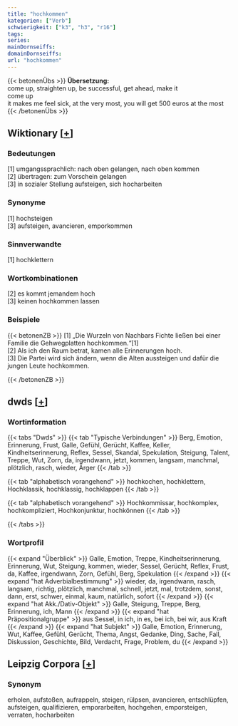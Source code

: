 ```yaml
---
title: "hochkommen"
kategorien: ["Verb"]
schwierigkeit: ["k3", "h3", "r16"]
tags:
series:
mainDornseiffs:
domainDornseiffs:
url: "hochkommen"
---
```


{{< betonenÜbs >}}
**Übersetzung:**  
come up, straighten up, be successful, get ahead, make it  
come up  
it makes me feel sick, at the very most, you will get 500 euros at the most  
{{< /betonenÜbs >}}

## Wiktionary [[+](https://de.wiktionary.org/wiki/hochkommen)]

### Bedeutungen
[1] umgangssprachlich: nach oben gelangen, nach oben kommen  
[2] übertragen: zum Vorschein gelangen  
[3] in sozialer Stellung aufsteigen, sich hocharbeiten  

### Synonyme
[1] hochsteigen  
[3] aufsteigen, avancieren, emporkommen  

### Sinnverwandte
[1] hochklettern  

### Wortkombinationen
[2] es kommt jemandem hoch  
[3] keinen hochkommen lassen  

### Beispiele
{{< betonenZB >}}
[1] „Die Wurzeln von Nachbars Fichte ließen bei einer Familie die Gehwegplatten hochkommen.“[1]  
[2] Als ich den Raum betrat, kamen alle Erinnerungen hoch.  
[3] Die Partei wird sich ändern, wenn die Alten aussteigen und dafür die jungen Leute hochkommen.  

{{< /betonenZB >}}


## dwds [[+](https://www.dwds.de/wb/hochkommen)]

### Wortinformation
{{< tabs "Dwds" >}}
{{< tab "Typische Verbindungen" >}}
Berg, Emotion, Erinnerung, Frust, Galle, Gefühl, Gerücht, Kaffee, Keller, Kindheitserinnerung, Reflex, Sessel, Skandal, Spekulation, Steigung, Talent, Treppe, Wut, Zorn, da, irgendwann, jetzt, kommen, langsam, manchmal, plötzlich, rasch, wieder, Ärger
{{< /tab >}}

{{< tab "alphabetisch vorangehend" >}}
hochkochen, hochklettern, Hochklassik, hochklassig, hochklappen
{{< /tab >}}

{{< tab "alphabetisch vorangehend" >}}
Hochkommissar, hochkomplex, hochkompliziert, Hochkonjunktur, hochkönnen
{{< /tab >}}

{{< /tabs >}}

### Wortprofil
{{< expand "Überblick" >}} Galle, Emotion, Treppe, Kindheitserinnerung, Erinnerung, Wut, Steigung, kommen, wieder, Sessel, Gerücht, Reflex, Frust, da, Kaffee, irgendwann, Zorn, Gefühl, Berg, Spekulation {{< /expand >}}
{{< expand "hat Adverbialbestimmung" >}} wieder, da, irgendwann, rasch, langsam, richtig, plötzlich, manchmal, schnell, jetzt, mal, trotzdem, sonst, dann, erst, schwer, einmal, kaum, natürlich, sofort {{< /expand >}}
{{< expand "hat Akk./Dativ-Objekt" >}} Galle, Steigung, Treppe, Berg, Erinnerung, ich, Mann {{< /expand >}}
{{< expand "hat Präpositionalgruppe" >}} aus Sessel, in ich, in es, bei ich, bei wir, aus Kraft {{< /expand >}}
{{< expand "hat Subjekt" >}} Galle, Emotion, Erinnerung, Wut, Kaffee, Gefühl, Gerücht, Thema, Angst, Gedanke, Ding, Sache, Fall, Diskussion, Geschichte, Bild, Verdacht, Frage, Problem, du {{< /expand >}}

## Leipzig Corpora [[+](https://corpora.uni-leipzig.de/en/res?word=hochkommen&corpusId=deu_newscrawl-public_2018)]


### Synonym
erholen, aufstoßen, aufrappeln, steigen, rülpsen, avancieren, entschlüpfen, aufsteigen, qualifizieren, emporarbeiten, hochgehen, emporsteigen, verraten, hocharbeiten

